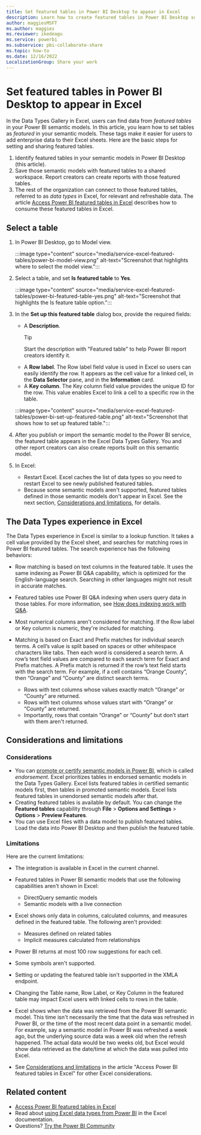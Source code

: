 ```yaml
---
title: Set featured tables in Power BI Desktop to appear in Excel
description: Learn how to create featured tables in Power BI Desktop so they show up in the Excel Organization Data Types Gallery. 
author: maggiesMSFT
ms.author: maggies
ms.reviewer: ikedeagu
ms.service: powerbi
ms.subservice: pbi-collaborate-share
ms.topic: how-to
ms.date: 12/16/2022
LocalizationGroup: Share your work
---
```

# Set featured tables in Power BI Desktop to appear in Excel

In the Data Types Gallery in Excel, users can find data from *featured tables* in your Power BI semantic models. In this article, you learn how to set tables as *featured* in your semantic models. These tags make it easier for users to add enterprise data to their Excel sheets. Here are the basic steps for setting and sharing featured tables.

1. Identify featured tables in your semantic models in Power BI Desktop (this article).
1. Save those semantic models with featured tables to a shared workspace. Report creators can create reports with those featured tables.
1. The rest of the organization can connect to those featured tables, referred to as *data types* in Excel, for relevant and refreshable data. The article [Access Power BI featured tables in Excel](service-excel-featured-tables.md) describes how to consume these featured tables in Excel.

## Select a table

1. In Power BI Desktop, go to Model view.

    :::image type="content" source="media/service-excel-featured-tables/power-bi-model-view.png" alt-text="Screenshot that highlights where to select the model view.":::
 
2. Select a table, and set **Is featured table** to **Yes**.

    :::image type="content" source="media/service-excel-featured-tables/power-bi-featured-table-yes.png" alt-text="Screenshot that highlights the Is feature table option.":::

4. In the **Set up this featured table** dialog box, provide the required fields:

    - A **Description**. 
        > [!TIP]
        > Start the description with "Featured table" to help Power BI report creators identify it.
    - A **Row label**. The Row label field value is used in Excel so users can easily identify the row. It appears as the cell value for a linked cell, in the **Data Selector** pane, and in the **Information** card. 
    - A **Key column**. The Key column field value provides the unique ID for the row. This value enables Excel to link a cell to a specific row in the table.

    :::image type="content" source="media/service-excel-featured-tables/power-bi-set-up-featured-table.png" alt-text="Screenshot that shows how to set up featured table.":::

1. After you publish or import the semantic model to the Power BI service, the featured table appears in the Excel Data Types Gallery. You and other report creators can also create reports built on this semantic model.

1. In Excel: 
    - Restart Excel. Excel caches the list of data types so you need to restart Excel to see newly published featured tables.
    - Because some semantic models aren't supported, featured tables defined in those semantic models don't appear in Excel. See the next section, [Considerations and limitations](#considerations-and-limitations), for details.

## The Data Types experience in Excel

The Data Types experience in Excel is similar to a lookup function. It takes a cell value provided by the Excel sheet, and searches for matching rows in Power BI featured tables. The search experience has the following behaviors:

- Row matching is based on text columns in the featured table. It uses the same indexing as Power BI Q&A capability, which is optimized for the English-language search. Searching in other languages might not result in accurate matches. 
- Featured tables use Power BI Q&A indexing when users query data in those tables. For more information, see [How does indexing work with Q&A](../natural-language/q-and-a-data-sources.md#how-does-indexing-work-with-qa).
- Most numerical columns aren't considered for matching. If the Row label or Key column is numeric, they're included for matching.
- Matching is based on Exact and Prefix matches for individual search terms. A cell’s value is split based on spaces or other whitespace characters like tabs. Then each word is considered a search term. A row’s text field values are compared to each search term for Exact and Prefix matches. A Prefix match is returned if the row’s text field starts with the search term. For example, if a cell contains “Orange County”, then “Orange” and “County” are distinct search terms. 

    - Rows with text columns whose values exactly match “Orange” or “County” are returned. 
    - Rows with text columns whose values start with “Orange” or “County” are returned. 
    - Importantly, rows that contain “Orange” or “County” but don’t start with them aren't returned.

## Considerations and limitations

### Considerations

- You can [promote or certify semantic models in Power BI](../collaborate-share/service-endorse-content.md), which is called *endorsement*. Excel prioritizes tables in endorsed semantic models in the Data Types Gallery. Excel lists featured tables in certified semantic models first, then tables in promoted semantic models. Excel lists featured tables in unendorsed semantic models after that. 
- Creating featured tables is available by default. You can change the **Featured tables** capability through **File** > **Options and Settings** > **Options** > **Preview Features**.
- You can use Excel files with a data model to publish featured tables. Load the data into Power BI Desktop and then publish the featured table.

### Limitations

Here are the current limitations:

- The integration is available in Excel in the current channel.
- Featured tables in Power BI semantic models that use the following capabilities aren't shown in Excel: 

    - DirectQuery semantic models
    - Semantic models with a live connection

- Excel shows only data in columns, calculated columns, and measures defined in the featured table. The following aren't provided:

    - Measures defined on related tables
    - Implicit measures calculated from relationships

- Power BI returns at most 100 row suggestions for each cell.
- Some symbols aren't supported.
- Setting or updating the featured table isn't supported in the XMLA endpoint.
- Changing the Table name, Row Label, or Key Column in the featured table may impact Excel users with linked cells to rows in the table. 
- Excel shows when the data was retrieved from the Power BI semantic model. This time isn't necessarily the time that the data was refreshed in Power BI, or the time of the most recent data point in a semantic model. For example, say a semantic model in Power BI was refreshed a week ago, but the underlying source data was a week old when the refresh happened. The actual data would be two weeks old, but Excel would show data retrieved as the date/time at which the data was pulled into Excel.
- See [Considerations and limitations](service-excel-featured-tables.md#considerations-and-limitations) in the article "Access Power BI featured tables in Excel" for other Excel considerations.

## Related content

- [Access Power BI featured tables in Excel](service-excel-featured-tables.md)
- Read about [using Excel data types from Power BI](https://support.office.com/article/use-excel-data-types-from-power-bi-preview-cd8938ce-f963-444d-b82a-7140848241e9) in the Excel documentation.
- Questions? [Try the Power BI Community](https://community.powerbi.com/)
